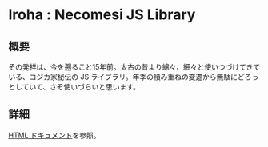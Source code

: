 # Iroha : Necomesi JS Library

## 概要

その発祥は、今を遡ること15年前。太古の昔より綿々、細々と使いつづけてきている、コジカ家秘伝の JS ライブラリ。年季の積み重ねの変遷から無駄にどろっとしていて、さぞ使いづらいと思います。

## 詳細

[HTML ドキュメント]を参照。


[HTML ドキュメント]: https://github.com/necomesi/Iroha/blob/master/Iroha/index.html
